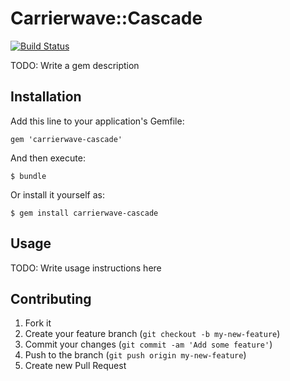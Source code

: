# Carrierwave::Cascade

[![Build Status](https://travis-ci.org/kjg/carrierwave-cascade.png?branch=master)](https://travis-ci.org/kjg/carrierwave-cascade)

TODO: Write a gem description

## Installation

Add this line to your application's Gemfile:

    gem 'carrierwave-cascade'

And then execute:

    $ bundle

Or install it yourself as:

    $ gem install carrierwave-cascade

## Usage

TODO: Write usage instructions here

## Contributing

1. Fork it
2. Create your feature branch (`git checkout -b my-new-feature`)
3. Commit your changes (`git commit -am 'Add some feature'`)
4. Push to the branch (`git push origin my-new-feature`)
5. Create new Pull Request
